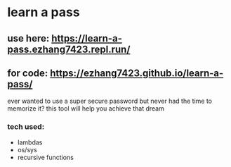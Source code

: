 # learn a pass
## use here: https://learn-a-pass.ezhang7423.repl.run/
## for code: https://ezhang7423.github.io/learn-a-pass/
ever wanted to use a super secure password but never had the time to memorize it? this tool will help you achieve that dream

### tech used:
* lambdas
* os/sys
* recursive functions
